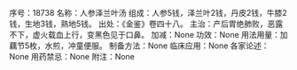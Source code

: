 序号：18738
名称：人参泽兰叶汤
组成：人参5钱，泽兰叶2钱，丹皮2钱，牛膝2钱，生地3钱，熟地5钱。
出处：《金鉴》卷四十八。
主治：产后胃绝肺败，恶露不下，虚火载血上行，变黑色见于口鼻。
加减：None
功效：None
用法用量：加藕节5枚，水煎，冲童便服。
制备方法：None
临床应用：None
各家论述：None
用药禁忌：None
附注：None
